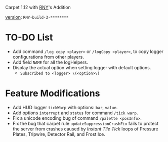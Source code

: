 Carpet 1.12 with [RNY](https://github.com/Rainyaphthyl)'s Addition

[version](src/carpet/CarpetSettings.java): `RNY-build-3-********`

# TO-DO List

- Add command `/log copy <player>` or `/logCopy <player>`, to copy logger configurations from other players.
- Add field `NAME` for all the logHelpers.
- Display the actual option when setting logger with default options.
    - `Subscribed to <logger> \(<option>\)`

# Feature Modifications

- Add HUD logger `tickWarp` with options: `bar`, `value`.
- Add options `interrupt` and `status` for command `/tick warp`.
- Fix a unicode encoding bug of command `/palette <posInfo>`.
- Fix the bug that carpet rule `updateSuppressionCrashFix` fails to protect the server from crashes caused by *Instant Tile Tick* loops of Pressure Plates, Tripwire, Detector Rail, and Frost Ice.
